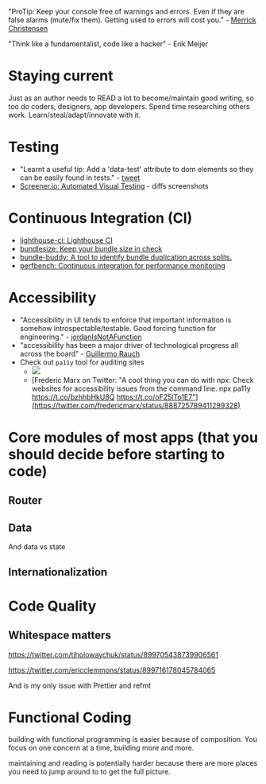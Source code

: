 "ProTip: Keep your console free of warnings and errors\. Even if they are false alarms \(mute/fix them\)\. Getting used to errors will cost you\." - [Merrick Christensen](https://twitter.com/iammerrick/status/902295190748119040)

"Think like a fundamentalist, code like a hacker" - Erik Meijer

# Staying current
Just as an author needs to READ a lot to become/maintain good writing, so too do coders, designers, app developers. Spend time researching others work. Learn/steal/adapt/innovate with it.

# Testing
- "Learnt a useful tip: Add a 'data-test' attribute to dom elements so they can be easily found in tests." - [tweet](https://twitter.com/kentcdodds/status/886939162070335489)
- [Screener.io: Automated Visual Testing](https://screener.io/) - diffs screenshots

# Continuous Integration (CI)
- [lighthouse-ci: Lighthouse CI](https://github.com/ebidel/lighthouse-ci)
- [bundlesize: Keep your bundle size in check](https://github.com/siddharthkp/bundlesize)
- [bundle-buddy: A tool to identify bundle duplication across splits.](https://github.com/samccone/bundle-buddy)
- [perfbench: Continuous integration for performance monitoring](https://github.com/siddharthkp/perfbench)

# Accessibility
- "Accessibility in UI tends to enforce that important information is somehow introspectable/testable. Good forcing function for engineering." - [jordanIsNotAFunction](https://twitter.com/jordwalke/status/881404629140905984)
- "accessibility has been a major driver of technological progress all across the board" - [Guillermo Rauch](https://twitter.com/rauchg/status/881412412083027971)
- Check out `pa11y` tool for auditing sites
  - ![](https://pbs.twimg.com/media/DFVjQg1XUAEHhNW.png:large)
  - [Frederic Marx on Twitter: "A cool thing you can do with npx: Check websites for accessibility issues from the command line. npx pa11y https://t.co/bzhhbHkU8Q https://t.co/oF25lTo1E7"](https://twitter.com/fredericmarx/status/888725789411299328)

# Core modules of most apps (that you should decide before starting to code)
## Router

## Data
And data vs state

## Internationalization

# Code Quality
## Whitespace matters
https://twitter.com/tjholowaychuk/status/899705438739906561

https://twitter.com/ericclemmons/status/899716178045784065

And is my only issue with Prettier and refmt

# Functional Coding
building with functional programming is easier because of composition. You focus on one concern at a time, building more and more.

maintaining and reading is potentially harder because there are more places you need to jump around to to get the full picture.